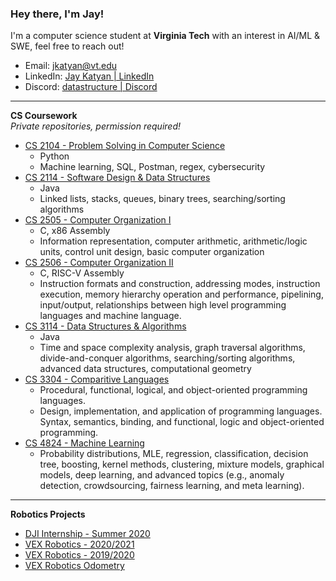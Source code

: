 ### Hey there, I'm Jay!
I'm a computer science student at **Virginia Tech** with an interest in AI/ML & SWE, feel free to reach out!

- Email: jkatyan@vt.edu
- LinkedIn: [Jay Katyan | LinkedIn](https://www.linkedin.com/in/jkatyan/)
- Discord: [datastructure | Discord](https://discordapp.com/users/297524766770987018)

---

**CS Coursework**  
*Private repositories, permission required!*

- [CS 2104 - Problem Solving in Computer Science](https://github.com/Jkatyan/CS-2104)
  - Python
  - Machine learning, SQL, Postman, regex, cybersecurity
- [CS 2114 - Software Design & Data Structures](https://github.com/Jkatyan/CS-2114)
  - Java
  - Linked lists, stacks, queues, binary trees, searching/sorting algorithms
- [CS 2505 - Computer Organization I](https://github.com/Jkatyan/CS-2505)
  - C, x86 Assembly
  - Information representation, computer arithmetic, arithmetic/logic units, control unit design, basic computer organization
- [CS 2506 - Computer Organization II](https://github.com/Jkatyan/CS-2506)
  - C, RISC-V Assembly
  - Instruction formats and construction, addressing modes, instruction execution, memory hierarchy operation and performance, pipelining, input/output, relationships between high level programming languages and machine language.
- [CS 3114 - Data Structures & Algorithms](https://github.com/Jkatyan/CS-3114)
  - Java
  - Time and space complexity analysis, graph traversal algorithms, divide-and-conquer algorithms, searching/sorting algorithms, advanced data structures, computational geometry
- [CS 3304 - Comparitive Languages](https://github.com/Jkatyan/CS-3304)  
  - Procedural, functional, logical, and object-oriented programming languages.  
  - Design, implementation, and application of programming languages. Syntax, semantics, binding, and functional, logic and object-oriented programming. 
- [CS 4824 - Machine Learning](https://github.com/Jkatyan/CS-4824)    
  - Probability distributions, MLE, regression, classification, decision tree, boosting, kernel methods, clustering, mixture models, graphical models, deep learning, and advanced topics (e.g., anomaly detection, crowdsourcing, fairness learning, and meta learning).

---

**Robotics Projects**

- [DJI Internship - Summer 2020](https://github.com/Jkatyan/DJI-Robomaster-2020)
- [VEX Robotics - 2020/2021](https://github.com/Jkatyan/2602H-2020-2021)
- [VEX Robotics - 2019/2020](https://github.com/Jkatyan/2602H-2019-2020)
- [VEX Robotics Odometry](https://github.com/Jkatyan/Odometry)

